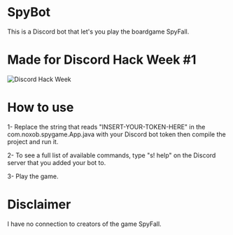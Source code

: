 # SpyBot
This is a Discord bot that let's you play the boardgame SpyFall.

# Made for Discord Hack Week #1
![Discord Hack Week](https://cdn-images-1.medium.com/max/2560/1*lh6NS8hx0pu5mlZeSqnu5w.jpeg)

# How to use
1- Replace the string that reads "INSERT-YOUR-TOKEN-HERE" in the com.noxob.spygame.App.java with your Discord bot token then compile the project and run it.

2- To see a full list of available commands, type "s! help" on the Discord server that you added your bot to.

3- Play the game.

# Disclaimer
I have no connection to creators of the game SpyFall.
